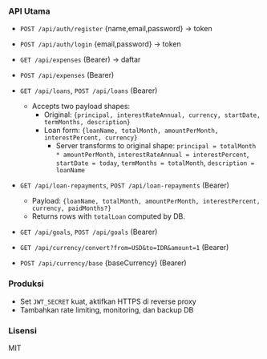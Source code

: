 ### API Utama

- `POST /api/auth/register` {name,email,password} → token
- `POST /api/auth/login` {email,password} → token
- `GET /api/expenses` (Bearer) → daftar
- `POST /api/expenses` (Bearer)
- `GET /api/loans`, `POST /api/loans` (Bearer)
  - Accepts two payload shapes:
    - Original: `{principal, interestRateAnnual, currency, startDate, termMonths, description}`
    - Loan form: `{loanName, totalMonth, amountPerMonth, interestPercent, currency}`
      - Server transforms to original shape: `principal = totalMonth * amountPerMonth`, `interestRateAnnual = interestPercent`, `startDate = today`, `termMonths = totalMonth`, `description = loanName`

- `GET /api/loan-repayments`, `POST /api/loan-repayments` (Bearer)
  - Payload: `{loanName, totalMonth, amountPerMonth, interestPercent, currency, paidMonths?}`
  - Returns rows with `totalLoan` computed by DB.
- `GET /api/goals`, `POST /api/goals` (Bearer)
- `GET /api/currency/convert?from=USD&to=IDR&amount=1` (Bearer)
- `POST /api/currency/base` {baseCurrency} (Bearer)

### Produksi

- Set `JWT_SECRET` kuat, aktifkan HTTPS di reverse proxy
- Tambahkan rate limiting, monitoring, dan backup DB

### Lisensi

MIT
